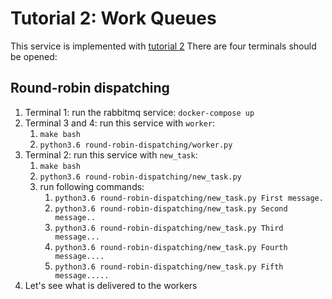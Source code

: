 # Tutorial 2: Work Queues

This service is implemented with [tutorial 2](https://www.rabbitmq.com/tutorials/tutorial-two-python.html)
There are four terminals should be opened:

## Round-robin dispatching

1. Terminal 1: run the rabbitmq service: `docker-compose up`
2. Terminal 3 and 4: run this service with `worker`:
   1. `make bash`
   2. `python3.6 round-robin-dispatching/worker.py`
3. Terminal 2: run this service with `new_task`:
   1. `make bash`
   2. `python3.6 round-robin-dispatching/new_task.py`
   3. run following commands:
      1. `python3.6 round-robin-dispatching/new_task.py First message.`
      2. `python3.6 round-robin-dispatching/new_task.py Second message..`
      3. `python3.6 round-robin-dispatching/new_task.py Third message...`
      4. `python3.6 round-robin-dispatching/new_task.py Fourth message....`
      5. `python3.6 round-robin-dispatching/new_task.py Fifth message.....`
4. Let's see what is delivered to the workers
